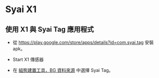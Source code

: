 # Syai X1


## 使用 X1 與 Syai Tag 應用程式

-   從 <https://play.google.com/store/apps/details?id=com.syai.tag> 安裝 apk。

-   Start X1 傳感器

- 在 [組態建置工具，BG 資料來源](#Config-Builder-bg-source) 中選擇 Syai Tag。

